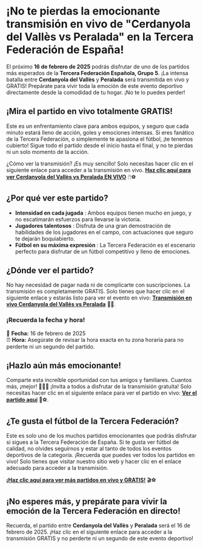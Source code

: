 # ¡No te pierdas la emocionante transmisión en vivo de "Cerdanyola del Vallès vs Peralada" en la Tercera Federación de España!

El próximo **16 de febrero de 2025** podrás disfrutar de uno de los partidos más esperados de la **Tercera Federación Española, Grupo 5**. ¡La intensa batalla entre **Cerdanyola del Vallès** y **Peralada** será transmitida en vivo y GRATIS! Prepárate para vivir toda la emoción de este evento deportivo directamente desde la comodidad de tu hogar. ¡No te lo puedes perder!

## ¡Mira el partido en vivo totalmente GRATIS!

Este es un enfrentamiento clave para ambos equipos, y seguro que cada minuto estará lleno de acción, goles y emociones intensas. Si eres fanático de la Tercera Federación, o simplemente te apasiona el fútbol, ¡te tenemos cubierto! Sigue todo el partido desde el inicio hasta el final, y no te pierdas ni un solo momento de la acción.

¿Cómo ver la transmisión? ¡Es muy sencillo! Solo necesitas hacer clic en el siguiente enlace para acceder a la transmisión en vivo. [**Haz clic aquí para ver Cerdanyola del Vallès vs Peralada EN VIVO**](https://tinyurl.com/livestreamfreeo?st=Cerdanyola+del+Vall%C3%A8s+vs+Peralada&si=gh) 🖱️⚽

## ¿Por qué ver este partido?

- **Intensidad en cada jugada** : Ambos equipos tienen mucho en juego, y no escatimarán esfuerzos para llevarse la victoria.
- **Jugadores talentosos** : Disfruta de una gran demostración de habilidades de los jugadores en el campo, con actuaciones que seguro te dejarán boquiabierto.
- **Fútbol en su máxima expresión** : La Tercera Federación es el escenario perfecto para disfrutar de un fútbol competitivo y lleno de emociones.

## ¿Dónde ver el partido?

No hay necesidad de pagar nada ni de complicarte con suscripciones. La transmisión es completamente GRATIS. Solo tienes que hacer clic en el siguiente enlace y estarás listo para ver el evento en vivo: [**Transmisión en vivo Cerdanyola del Vallès vs Peralada**](https://tinyurl.com/livestreamfreeo?st=Cerdanyola+del+Vall%C3%A8s+vs+Peralada&si=gh) 🎥📲.

### ¡Recuerda la fecha y hora!

📅 **Fecha:** 16 de febrero de 2025  
⏰ **Hora:** Asegúrate de revisar la hora exacta en tu zona horaria para no perderte ni un segundo del partido.

## ¡Hazlo aún más emocionante! 

Comparte esta increíble oportunidad con tus amigos y familiares. Cuantos más, ¡mejor! 👫👬👭 ¡Invita a todos a disfrutar de la transmisión gratuita! Solo necesitas hacer clic en el siguiente enlace para ver el partido en vivo: [**Ver el partido aquí**](https://tinyurl.com/livestreamfreeo?st=Cerdanyola+del+Vall%C3%A8s+vs+Peralada&si=gh) 🎉⚽.

## ¿Te gusta el fútbol de la Tercera Federación?

Este es solo uno de los muchos partidos emocionantes que podrás disfrutar si sigues a la Tercera Federación de España. Si te gusta ver fútbol de calidad, no olvides seguirnos y estar al tanto de todos los eventos deportivos de la categoría. ¡Recuerda que puedes ver todos los partidos en vivo! Solo tienes que visitar nuestro sitio web y hacer clic en el enlace adecuado para acceder a la transmisión.

[**¡Haz clic aquí para ver más partidos en vivo y GRATIS!**](https://tinyurl.com/livestreamfreeo?st=Cerdanyola+del+Vall%C3%A8s+vs+Peralada&si=gh) 🎬⚽

## ¡No esperes más, y prepárate para vivir la emoción de la Tercera Federación en directo!

Recuerda, el partido entre **Cerdanyola del Vallès** y **Peralada** será el 16 de febrero de 2025. ¡Haz clic en el siguiente enlace para acceder a la transmisión GRATIS y no perderte ni un segundo de este evento deportivo!
